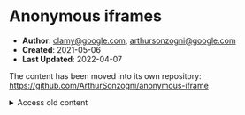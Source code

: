 # Anonymous iframes

- **Author**: clamy@google.com, arthursonzogni@google.com
- **Created**: 2021-05-06
- **Last Updated**: 2022-04-07

The content has been moved into its own repository:
https://github.com/ArthurSonzogni/anonymous-iframe

<details>

   <summary>Access old content</summary>
   

## Table of content
- [A problem](#a-problem)
- [A proposal](#a-proposal)
- [Security and privacy considerations](#security-and-privacy-considerations)
- [Alternatives considered](#alternatives-considered)
- [Self-Review Questionnaire: Security and Privacy](#self-review-questionnaire--security-and-privacy)

## A problem

Deploying COEP is difficult for some developers, because of 3rd party iframes.
This is the typical scenario:

1. End users needs performant websites.
2. Some developers get performant website, by using
   multithreading/SharedArrayBuffer on the main document.
3. To mitigate Spectre attacks: Chrome, Firefox and Safari
   gate SharedArrayBuffer usage behind the [crossOriginIsolated][coi]
   capability. This requires [COOP and COEP][coop-coep].
4. COEP requirement is recursive: 3rd party iframes are required to deploy COEP
   in order to be embeddable inside a COEP parent.
5. Waiting for 3rd party to deploy COEP is painful for developers. This is out
   of their control most of the time.

Outside of performance, there are additionnal reasons website want to deploy
COEP: Getting the [cross-origin-isolated capability][coi], [high resolution
timers][highres-timer], [getViewportMedia][getViewPortMedia], etc...

[coi]: https://html.spec.whatwg.org/#concept-settings-object-cross-origin-isolated-capability
[highres-timer]: https://www.w3.org/TR/hr-time/#:~:text=if%20crossoriginisolatedcapability%20is%20true
[getViewPortMedia]: https://github.com/w3c/mediacapture-screen-share/issues/155#issuecomment-812269225
[coop-coep]: https://web.dev/coop-coep/
[coep-credentialless]:https://wicg.github.io/credentiallessness/

Deploying COEP is challenging in cases where there's not a single developer
involved, but many. Google Ads, for example, includes third-party content, and
it seems somewhat unlikely that they'll be able to ensure that all the ads
creators will do the work to opt-into being loadable.

## A proposal

It would be ideal if we could find an approach that provided robust-enough
protection against accidental cross-process leakage without requiring an
explicit opt-in.

COEP, and the opt-in mechanism for [getViewportMedia][getViewportMedia]
currently tackles data leak attacks by ensuring that cross-origin resources
explicitly opt into being loaded in an environment with higher risks. This way,
servers can protect vulnerable resources by not having them opt into being
loaded in high risk environments. [COEP:credentialless][coep-credentialless] and
the mechanism we are proposing, anonymous iframes, take a different approach.
Instead of requiring opt-in to protect vulnerable resources, we aim to only make
requests that result in public data being loaded in high-risk environments.
Essentially, this means preventing personalized resources from being loaded.

### What are anonymous iframes?

Documents can create anonymous iframes by adding an attribute to the iframe tag:

`<iframe anonymous src=”example.com”>`

This property is stored on the Browsing Context. It is inherited by any child
browsing context of the anonymous iframe, e.g.:

![](https://docs.google.com/drawings/d/e/2PACX-1vQDqWv-shIWWZ3gvnM51mQrN-DkcXPDQEZKkpEtT7PKMJa8fBUVFE__RZkI-LKbrhqj8pnnmVmTfAcD/pub?w=504&h=638)

Similar to sandbox flags, the attribute can be changed programmatically, but the change will only take effect on the next navigation taking place inside the iframe.

In parallel with the iframe attribute, we plan to add a new Fetch Metadata header to outgoing requests to inform servers of the COEP/anonymous context in which the response will be embedded:

* `Sec-Fetch-COEP: none`: the request will not be rendered in a COEP context, either because this is a top-level navigation or the frame in which the resource will be rendered in a context with a COEP of unsafe-none.
* `Sec-Fetch-COEP: require-corp`: the resource will be rendered in a context with a COEP of require-corp.
* `Sec-Fetch-COEP: credentialless`: the resource will be rendered in a context with a COEP of credentialless.
* `Sec-Fetch-COEP: anonymous`: the resource will be rendered in an anonymous iframe.

Additionally, we plan on adding a `window.anonymous` read-only attribute. By
default, this will return `false`. In anonymous iframes it will return `true`,
allowing a document to check whether it was loaded in an anonymous iframe.

### Anonymous iframes and credentials

Anonymous iframes cannot use existing credentials and shared storage for their origin. They are given a blank slate. Unlike sandboxed frames, they can use storage APIs and register cookies. However, those credentials and storage can only be shared by documents in anonymous iframes in the page (provided they meet origin restrictions). They will no longer be accessible once the page has navigated. Essentially, anonymous iframes are given a temporary [storage shelf](https://storage.spec.whatwg.org/#storage-shelf) partitioned to anonymous iframes in the page.

To achieve this, we rely on modifying the [storage key](https://storage.spec.whatwg.org/#storage-key) used to access shared storage by anonymous iframes. As part of the [client-side storage partitioning effort](https://privacycg.github.io/storage-partitioning/) (declined across [storage APIs](https://github.com/wanderview/quota-storage-partitioning/blob/main/explainer.md), [network state](https://github.com/MattMenke2/Explainer---Partition-Network-State) and [Cookie State](https://github.com/DCtheTall/CHIPS)), the storage key of an environment will no longer be its simple origin as currently described in the spec. Instead it will be a combination of the origin and the top-level site URL. In an anonymous iframe, we will replace the top-level site URL in the partition key by a nonce value, determined once per page. This nonce will be recomputed every time the top-level frame navigates. This ensures that anonymous iframes cannot share storage keys with non-anonymous iframes. Because the nonce is changed on every page navigation, anonymous iframes do not share storage across different pages, or across navigations.

![](https://docs.google.com/drawings/d/e/2PACX-1vQexnC7CIXMI9hmhaoJBIww7IZQ8W40Nx0vD_jqk5Go6YfIpa1ZjS7fVNT0fjc8RMScwg3jA9FDI-HL/pub?w=550&h=866)

*Storage and credentials are only shared among anonymous iframes, following normal site/origin access checks.*

![](https://docs.google.com/drawings/d/e/2PACX-1vQ2n_iCkOn9j5l7JAEu-h2trGtdXFma0sjreBiv_AYhdEECopoXPFPwUoIwROwIq9iSkdpNrI9dpRGT/pub?w=1196&h=431)

*Storage and credentials created by anonymous iframes are no longer accessible after the top level frame navigated away because the Storage key for anonymous iframes will have changed. This applies to top-level history navigations as well, meaning that when the page navigates away, anything stored by anonymous iframes can be cleared by the browser, unless the page was stored in a back-forward cache.*

Popups opened by anonymous iframes are not anonymous. However, we impose that popups opened by anonymous iframes are opened with rel = noopener set. This is done to prevent OAuth popup flows from being used in anonymous iframes. See the threat model part for a discussion on why we impose this restriction.

### How do anonymous iframes interact with COEP?

Our proposition is that anonymous iframes are safe enough to embed in a COEP page, even if they haven’t opted to do so by sending a COEP header. Thus, when navigating to a document in an anonymous iframe, we do not check whether it has a COEP and CORP header, even if its parent does not have a COEP of unsafe-none.

The [algorithm for enforcing COEP on a navigation response](https://html.spec.whatwg.org/multipage/origin.html#check-a-navigation-response's-adherence-to-its-embedder-policy) then becomes:

> To check a navigation response's adherence to its embedder policy given a [response](https://fetch.spec.whatwg.org/#concept-response) response, a [browsing context](https://html.spec.whatwg.org/multipage/browsers.html#browsing-context) target, and an [environment](https://html.spec.whatwg.org/multipage/webappapis.html#environment) environment:
> 
> 1. If target is not a [child browsing context](https://html.spec.whatwg.org/multipage/browsers.html#child-browsing-context), then return true.
> 1. **If target is anonymous, then return true.**
> 1. Let responsePolicy be the result of [obtaining an embedder policy](https://html.spec.whatwg.org/multipage/origin.html#obtain-an-embedder-policy) from response and environment.
> 1. Let parentPolicy be target's [container document](https://html.spec.whatwg.org/multipage/browsers.html#bc-container-document)'s [embedder policy](https://html.spec.whatwg.org/multipage/dom.html#concept-document-embedder-policy).
> 1. If parentPolicy's [report-only value](https://html.spec.whatwg.org/multipage/origin.html#embedder-policy-report-only-value) is "`require-corp`" and responsePolicy's [value](https://html.spec.whatwg.org/multipage/origin.html#embedder-policy-value-2) is "`unsafe-none`", then [queue a cross-origin embedder policy inheritance violation](https://html.spec.whatwg.org/multipage/origin.html#queue-a-cross-origin-embedder-policy-inheritance-violation) with response, "`navigation`", parentPolicy's [report only reporting endpoint](https://html.spec.whatwg.org/multipage/origin.html#embedder-policy-report-only-reporting-endpoint), "`reporting`", and target's [container document](https://html.spec.whatwg.org/multipage/browsers.html#bc-container-document)'s [relevant settings object](https://html.spec.whatwg.org/multipage/webappapis.html#relevant-settings-object).
> 1. If parentPolicy's value is "unsafe-none" or responsePolicy's value is "require-corp", then return true.
> 1. [Queue a cross-origin embedder policy inheritance violation](https://html.spec.whatwg.org/multipage/origin.html#queue-a-cross-origin-embedder-policy-inheritance-violation) with response, "`navigation`", parentPolicy's [reporting endpoint](https://html.spec.whatwg.org/multipage/origin.html#embedder-policy-reporting-endpoint), "`enforce`", and target's [container document](https://html.spec.whatwg.org/multipage/browsers.html#bc-container-document)'s [relevant settings object](https://html.spec.whatwg.org/multipage/webappapis.html#relevant-settings-object).
> 1. Return false.

This also means that anonymous iframes can be embedded in cross-origin isolated pages without documents in them having to deploy COEP.

### Anonymous iframes and autofill/password managers

Browsers that implement autofill or password manager functionalities should make them unavailable in anonymous iframes. The goal of anonymous iframes is to preserve storage critical to an iframe function, but to avoid users logging into anonymous iframes. Autofill and password managers make logging in easier, and so should be avoided to prevent users accidentally logging in. This also allows anonymous iframes to have a threat model similar to a phishing page (see the Threat model part of this explainer below).

## Security and privacy considerations

### Threat model for anonymous iframes

Because anonymous iframes can be embedded in crossOriginIsolated contexts, in browsers without Out-of-Process-Iframes, we have to consider that their embedder can perform a Spectre attack to read any of the anonymous iframes resources, including the HTML. Our approach to this threat is not to prevent the attack from happening, but to avoid loading personalized data so that an attacker has only access to publicly available data.

To do so, we consider a variety of possible attacks:

#### Usage of existing credentials

The most dangerous attack is also the most straightforward. The attacker embeds an anonymous iframe with resources for which the user already has credentials. The attacker then reads the personalized resources inside the iframe, which are not public data.

Anonymous iframes do not have access to existing credentials stored by their origin. This includes cookies. This also includes any data in the origin shared storage, as it could have been retrieved using credentials, hence personalized. Anonymous iframes start from a blank slate to prevent an attacker from loading resources using existing credentials.

#### Usage of new credentials

In this attack, the attacker embeds an anonymous iframe. As explained above, the anonymous iframe starts from a blank slate when it comes to credentials and shared storage. However, the anonymous iframe could register new credentials and use those to request personalized resources. The attacker can then read those. In practice, we can divide this scenario into two. First usage of credentials storing state necessary to make the iframe site work, but which is not particular to a user. This case is not problematic, as it is publicly accessible data. The second one is state personalized by user, which would be acquired after the user logs into the anonymous iframe.

Finally, there is the question of how long such credentials should persist, and how they should be shared across anonymous iframes. For example, one could imagine that the user visits a legitimate page with an anonymous iframe A where they log in. Then they visit an attacker page with an anonymous iframe of the same origin A. If they are still logged into A, the attacker page could steal data from personalized subresources.

If the user is directly typing their credentials in the iframe to log-in, they are logging into the iframe, in a page with a different URL shown in the omnibox. This is similar to a phishing attack both in user action needed for the attack to happen and outcome. This case shouldn’t require extra-mitigation.

When the user is using a popup-driven OAuth flow (or the upcoming WebID API), the situation is harder to understand from the user’s perspective. To prevent this from happening, we restrict the iframe ability to open popups (e.g. all popups are opened with no-opener set), and access the WebID API when it ships.

In terms of lifetime and sharing of credentials, they are bound to the lifetime of the anonymous iframe. So if a page creates an anonymous iframe, documents in the subtree of the anonymous iframe get a clean slate of credentials and shared storage. Documents in the subtree can create credentials. They can share them among themselves (as long as they respect the same-origin policy), and only among themselves. So if two pages are opened at the same time with two anonymous iframes with the same origin, the anonymous iframes cannot share their credentials. Once the anonymous iframe is destroyed, the credentials that were created in its subtree should no longer be accessible. This ensures that we preserve as much functionality for the anonymous iframe as possible, while minimizing the risk of accidentally leaking data.

#### Personalized resources based on network position

This is a variant of the previous attack, where the user embeds an iframe with private subresources the user is only allowed to access due to their network position. For example, resources found on the user private network, or resources personalized based on a user IP address.

We plan on dealing with the private network case by deploying Private Network Access restrictions. During the CORS preflight introduced by [Private Network Access restrictions](https://wicg.github.io/private-network-access/), the servers will be able to check that their resource will be rendered in an anonymous iframe context by checking the Sec-Fetch-COEP header. Note that only local-network documents which enable HTTPS could potentially be exposed (because MIX should prevent HTTP resources from being loaded by a page with COI). This isn't a strong mitigation, but will matter for things like common IoT devices. The other cases of resources personalized based on IP address are arguably a security footgun already. We think that the increased risk there is okay compared to the advantage of not using credentials on more requests overall.

#### Capture of user input

In this attack, the attacker embeds an anonymous iframe that can receive user input. It then reads the user input.

This is not in scope for anonymous iframes. An attacker can already do a phishing attack where they construct a fake page using publicly available resources and trick the user into entering data. This attack is equivalent, since the URL shown to the user in the navigation bar will still be that of the attacker.

#### Anonymous iframes using side-channels to personalize themselves

The anonymous iframe could use side-channels (e.g. broadcast channels, postMessage) to attempt to get a form of personalization despite the lack of credentials. The personalized resources are then readable by the embedder.

Depending on whether the mechanisms highlighted above are a common way of personalizing resources, this might be out-of-scope. What we want to defend against is unsuspecting websites being embedded and attacked by their embedder to steal user data. If the anonymous iframe is bent on escaping the constraints of anonymous iframes to personalize itself, then one can argue that it understands the contexts and risks it is loaded in and accepts them. Provided our security model is safe enough outside of anonymous iframes, the personalization will only affect resources that are same-origin with the iframe anyway. Cross-origin resources to the framed document will still be unpersonalized, making this equivalent to COEP:credentiallesss from a security perspective.

### Privacy

The main privacy threat posed by this API is the risk of a data leak through a side channel attack like Spectre. As detailed in the threat model above, we believe the API provides a meaningful defense against Spectre attacks, and thus does not pose a privacy risk.

## Alternatives considered

### Sandboxed iframe

Sandboxed iframes without the allow-same-origin flag do not have access to storage APIs or cookies for their subresource requests. However, the document of a sandbox iframe can still be requested with credentials, which does not fit the threat model described above. We could change sandboxed iframes so that documents are also requested without credentials.

So why are we proposing introducing a new attribute instead of just using sandboxed iframes with a new sandbox flag?

First, changing the behavior of sandboxed iframes so that their main resource is always requested without credentials could break existing websites, as opposed to introducing a new concept.

Second, we want to minimize the amount of disruption imposed to the content inside the iframe. Using sandboxed iframes means the iframes cannot use cookies or storage APIs at all, nor could they access any other frame in the document. We are worried that this would limit the deployability of the credentialless solution for opting into crossOriginIsolation. We’re looking to provide developers with a solution that is as deployable as possible, which is why we’d rather introduce a new solution that imposes as few restrictions to the iframes as possible.

We could try to codify these restrictions as a sandbox flag, e.g. allow-partitioned-storage. This is probably hard to reconcile with the storage access sandbox flag shipped by Firefox and Safari, especially since a new sandbox flag would be off by default.

This in turn is another issue with relying on sandboxed iframes for COEP deployment. Because all flags are off by default, any new flag could impact the behavior of sandboxed iframes. Not to mention that the syntax is a bit complex due to the need to add every flag but the allow-same-origin to get all functionality but access to cookies/storage.

### Opaque origins

The anonymous iframes model that we propose relies on partitioned storage (see explainer), using a nonce in the storage key. We have also considered attributing opaque origins to the anonymous iframes, similar to sandboxed iframes. This would ensure that the anonymous iframes do not have access to existing credentials and shared storage since their origin has been changed to an opaque one.

This solution runs into compatibility issues:
* To allow anonymous iframes to access one another if they are coming from the same origin we must maintain a mapping of original origin to opaque origin for each anonymous iframe subtree, which is complex.
* We would probably need to standardize what happens when a frame with an opaque origin wants to access a storage API since sandboxed iframes with opaque origins do not have access to storage APIs at all.
* It is not clear how this would interact with other checks pertaining on origin (e.g. X-Frame-Options, various CSP checks, …) potentially leading to further breakages.

## Self-Review Questionnaire: Security and Privacy

#### What information might this feature expose to Web sites or other parties, and for what purposes is that exposure necessary?

The `Sec-Fetch-COEP` header exposes the COEP of the environment a resource will be rendered in. This allows a server to decline answering a request if they do not want their resource to be embedded in a more dangerous environment. The `window.anonymous` method exposes whether a document is loaded in an anonymous iframe or not, allowing a document to change its behavior depending on the availability of existing credentials or stored resources.

#### Do features in your specification expose the minimum amount of information necessary to enable their intended uses?

Yes. The only thing exposed is whether a frame is anonymous or not.

#### How do the features in your specification deal with personal information, personally-identifiable information (PII), or information derived from them?

The feature does not deal with PII.

#### How do the features in your specification deal with sensitive information?

The feature does not deal with sensitive information.

#### Do the features in your specification introduce new state for an origin that persists across browsing sessions?

No the feature does not introduce new state for an origin.

#### Do the features in your specification expose information about the underlying platform to origins?

No the feature behaves the same regardless of the underlying platform.

#### Does this specification allow an origin to send data to the underlying platform?

No this feature does not change what data an origin is allowed to send to the underlying platform.

#### Do features in this specification allow an origin access to sensors on a user’s device?

No the feature has no impacty on sensor access.

#### What data do the features in this specification expose to an origin? Please also document what data is identical to data exposed by other features, in the same or different contexts.

The `Sec-Fetch-COEP` header exposes the COEP of the environment a resource will be rendered in. This corresponds to the COEP of the embedder of the resource, or the fact that a resource is loading in an anonymous iframe. This allows a server to decline answering a request if they do not want their resource to be embedded in a more dangerous environment.

#### Do features in this specification enable new script execution/loading mechanisms?

No the feature does not enable new script execution/loading.

#### Do features in this specification allow an origin to access other devices?

No the feature is strictly confined to one device.

#### Do features in this specification allow an origin some measure of control over a user agent’s native UI?

No the feature has no impact on UI.

#### What temporary identifiers do the feautures in this specification create or expose to the web?

No temporary identifiers are created.

#### How does this specification distinguish between behavior in first-party and third-party contexts?

There is no distinction between first-party and third-party ability to embed anonymous iframes. This is due to the recursive nature of COEP. To deploy COEP in a frame, all child frames need to deploy COEP first. Since this is a mechanism to help with the deployment of COEP, we want to offer third-party iframes the option to ease their own COEP deployment by being able to embed their own third party content as anonymous iframes.

#### How do the features in this specification work in the context of a browser’s Private Browsing or Incognito mode?

No difference with regular mode.

#### Does this specification have both "Security Considerations" and "Privacy Considerations" sections?

Yes.

#### Do features in your specification enable origins to downgrade default security protections?

This feature has no impact on secure context and same-origin policy. It does allow to use features which are right now gated behind having COOP and COEP enabled. However, it imposes restrictions on documents to make this safe.
   
</details>

